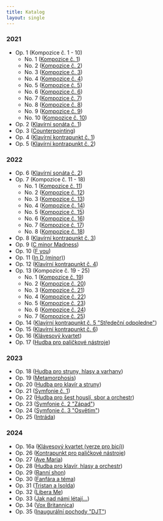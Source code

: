 ```yaml
---
title: Katalog
layout: single
---
```

### 2021
- Op. 1 (Kompozice č. 1 - 10)
	- No. 1 ([Kompozice č. 1](/cs/works/solo/composition-no.-1))
	- No. 2 ([Kompozice č. 2](/cs/works/solo/composition-no.-2))
	- No. 3 ([Kompozice č. 3](/cs/works/solo/composition-no.-3))
	- No. 4 ([Kompozice č. 4](/cs/works/solo/composition-no.-4))
	- No. 5 ([Kompozice č. 5](/cs/works/solo/composition-no.-5))
	- No. 6 ([Kompozice č. 6](/cs/works/solo/composition-no.-6))
	- No. 7 ([Kompozice č. 7](/cs/works/solo/composition-no.-7))
	- No. 8 ([Kompozice č. 8](/cs/works/solo/composition-no.-8))
	- No. 9 ([Kompozice č. 9](/cs/works/solo/composition-no.-9))
	- No. 10 ([Kompozice č. 10](/cs/works/solo/composition-no.-10))
- Op. 2 ([Klavírní sonáta č. 1](/cs/works/solo/piano-sonata-no.-1))
- Op. 3 ([Counterpointing](/cs/works/chamber/counterpointing))
- Op. 4 ([Klavírní kontrapunkt č. 1](/cs/works/chamber/piano-counterpoint-no.-1))
- Op. 5 ([Klavírní kontrapunkt č. 2](/cs/works/chamber/piano-counterpoint-no.-2))
### 2022
- Op. 6 ([Klavírní sonáta č. 2](/cs/works/solo/piano-sonata-no.-2))
- Op. 7 (Kompozice č. 11 - 18)
	- No. 1 ([Kompozice č. 11](/cs/works/solo/composition-no.-11))
	- No. 2 ([Kompozice č. 12](/cs/works/solo/composition-no.-12))
	- No. 3 ([Kompozice č. 13](/cs/works/solo/composition-no.-13))
	- No. 4 ([Kompozice č. 14](/cs/works/solo/composition-no.-14))
	- No. 5 ([Kompozice č. 15](/cs/works/solo/composition-no.-15))
	- No. 6 ([Kompozice č. 16](/cs/works/solo/composition-no.-16))
	- No. 7 ([Kompozice č. 17](/cs/works/solo/composition-no.-17))
	- No. 8 ([Kompozice č. 18](/cs/works/solo/composition-no.-18))
- Op. 8 ([Klavírní kontrapunkt č. 3](/cs/works/chamber/piano-counterpoint-no.-3))
- Op. 9 ([C minor Madness](/cs/works/chamber/c-minor-madness))
- Op. 10 ([F you](/cs/works/chamber/f-you))
- Op. 11 ([In D (minor)](/cs/works/chamber/in-d-minor))
- Op. 12 ([Klavírní kontrapunkt č. 4](/cs/works/chamber/piano-counterpoint-no.-4))
- Op. 13 (Kompozice č. 19 - 25)
	- No. 1 ([Kompozice č. 19](/cs/works/solo/composition-no.-19))
	- No. 2 ([Kompozice č. 20](/cs/works/solo/composition-no.-20))
	- No. 3 ([Kompozice č. 21](/cs/works/solo/composition-no.-21))
	- No. 4 ([Kompozice č. 22](/cs/works/solo/composition-no.-22))
	- No. 5 ([Kompozice č. 23](/cs/works/solo/composition-no.-23))
	- No. 6 ([Kompozice č. 24](/cs/works/solo/composition-no.-24))
	- No. 7 ([Kompozice č. 25](/cs/works/solo/composition-no.-25))
- Op. 14 ([Klavírní kontrapunkt č. 5 "Středeční odpoledne"](/cs/works/chamber/piano-counterpoint-no.-5))
- Op. 15 ([Klavírní kontrapunkt č. 6](/cs/works/chamber/piano-counterpoint-no.-6))
- Op. 16 ([Klávesový kvartet](/cs/works/chamber/keyboard-quartet))
- Op. 17 ([Hudba pro paličkové nástroje](/cs/works/chamber/music-for-mallet-instruments))
### 2023
- Op. 18 ([Hudba pro struny, hlasy a varhany](/cs/works/chamber/music-for-strings-voices-and-organ))
- Op. 19 ([Metamorphosis](/cs/works/concertante/metamorphosis))
- Op. 20 ([Hudba pro klavír a struny](/cs/works/concertante/music-for-piano-and-strings))
- Op. 21 ([Symfonie č. 1](/cs/works/orchestral/symphony-no.-1))
- Op. 22 ([Hudba pro šest houslí, sbor a orchestr](/cs/works/concertante/music-for-six-violins-choir-and-orchestra))
- Op. 23 ([Symfonie č. 2 "Západ"](/cs/works/orchestral/symphony-no.-2-west))
- Op. 24 ([Symfonie č. 3 "Osvětim"](/cs/works/orchestral/symphony-no.-3-auschwitz))
- Op. 25 ([Intráda](/cs/works/chamber/intrada))
### 2024
- Op. 16a ([Klávesový kvartet (verze pro bicí)](/cs/works/chamber/keyboard-quartet-version-for-percussion))
- Op. 26 ([Kontrapunkt pro paličkové nástroje](/cs/works/chamber/mallet-counterpoint))
- Op. 27 ([Ave Maria](/cs/works/vocal/ave-maria))
- Op. 28 ([Hudba pro klavír, hlasy a orchestr](/cs/works/concertante/music-for-piano-voices-and-orchestra))
- Op. 29 ([Ranní shon](/cs/works/chamber/morning-rush))
- Op. 30 ([Fanfára a téma](/cs/works/orchestral/fanfare-and-theme))
- Op. 31 ([Tristan a Isolda](/cs/works/orchestral/tristan-and-isolde))
- Op. 32 ([Libera Me](/cs/works/vocal/libera-me))
- Op. 33 ([Jak nad námi létají...](/cs/works/orchestral/as-they-fly-above-us))
- Op. 34 ([Vox Britannica](/cs/works/orchestral/vox-britannica))
- Op. 35 ([Inaugurální pochody "DJT"](/cs/works/orchestral/inaugural-marches-djt))
